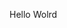 Hello Wolrd





































































































































































































































































































































































































































































































































































































































































































































































































































































































































































































































































































































































































































































































































































































































































































































































































































































































































































































































































































